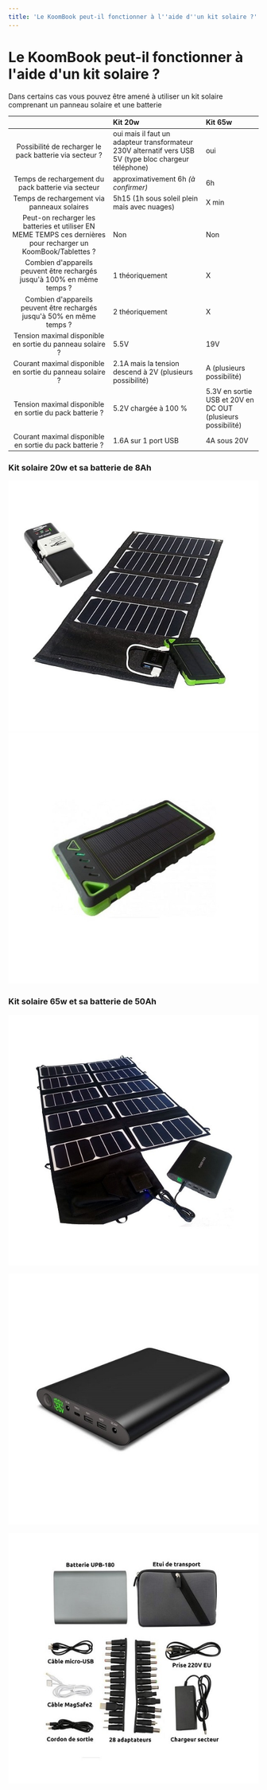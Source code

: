```yaml
---
title: 'Le KoomBook peut-il fonctionner à l''aide d''un kit solaire ?'
---
```


# Le KoomBook peut-il fonctionner à l'aide d'un kit solaire ?

Dans certains cas vous pouvez être amené à utiliser un kit solaire comprenant un panneau solaire et une batterie

|  | Kit 20w | Kit 65w |
| :---: | :--- | :--- |
| Possibilité de recharger le pack batterie via secteur ? | oui mais il faut un adapteur transformateur 230V alternatif vers USB 5V \(type bloc chargeur téléphone\) | oui |
| Temps de rechargement du pack batterie via secteur | approximativement 6h _\(à confirmer\)_ | 6h |
| Temps de rechargement via panneaux solaires | 5h15 \(1h sous soleil plein mais avec nuages\) | X min |
| Peut-on recharger les batteries et utiliser EN MEME TEMPS ces dernières pour recharger un KoomBook/Tablettes ? | Non | Non |
| Combien d'appareils peuvent être rechargés jusqu'à 100% en même temps ? | 1 théoriquement | X |
| Combien d'appareils peuvent être rechargés jusqu'à 50% en même temps ? | 2 théoriquement | X |
| Tension maximal disponible en sortie du panneau solaire ? | 5.5V | 19V |
| Courant maximal disponible en sortie du panneau solaire ? | 2.1A mais la tension descend à 2V \(plusieurs possibilité\) | A \(plusieurs possibilité\) |
| Tension maximal disponible en sortie du pack batterie ? | 5.2V chargée à 100 % | 5.3V en sortie USB et 20V en DC OUT \(plusieurs possibilité\) |
| Courant maximal disponible en sortie du pack batterie ? | 1.6A sur 1 port USB | 4A sous 20V |

### Kit solaire 20w et sa batterie de 8Ah

![](chargeur-solaire-appareil-photo-video.jpg)  
![](chargeur-solaire-appareil-photo-video2.jpg)

### Kit solaire 65w et sa batterie de 50Ah

![](chargeur-solaire-ordinateur.jpg)

![](chargeur-solaire-ordinateur2.jpg)

![](chargeur-solaire-ordinateur3.jpg)

